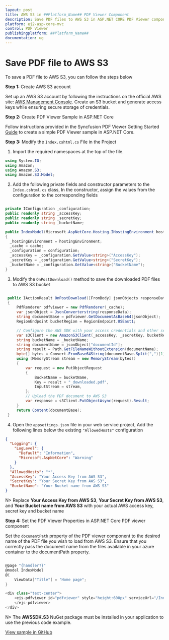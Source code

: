 ```yaml
---
layout: post
title: AWS S3 in ##Platform_Name## PDF Viewer Component
description: Save PDF files to AWS S3 in ASP.NET CORE PDF Viewer component of Syncfusion Essential JS 2 and more.
platform: ej2-asp-core-mvc
control: PDF Viewer
publishingplatform: ##Platform_Name##
documentation: ug
---
```


# Save PDF file to AWS S3

To save a PDF file to AWS S3, you can follow the steps below

**Step 1:** Create AWS S3 account 

 Set up an AWS S3 account by following the instructions on the official AWS site: [AWS Management Console](https://docs.aws.amazon.com/AmazonS3/latest/userguide/Welcome.html). Create an S3 bucket and generate access keys while ensuring secure storage of credentials.

**Step 2:** Create PDF Viewer Sample in ASP.NET Core

Follow instructions provided in the Syncfusion PDF Viewer Getting Started [Guide](https://ej2.syncfusion.com/aspnetcore/documentation/pdfviewer/getting-started-with-server-backed) to create a simple PDF Viewer sample in ASP.NET Core.

**Step 3:** Modify the `Index.cshtml.cs` File in the Project 

1. Import the required namespaces at the top of the file.

```csharp
using System.IO;
using Amazon;
using Amazon.S3;
using Amazon.S3.Model;
```

2. Add the following private fields and constructor parameters to the `Index.cshtml.cs` class, In the constructor, assign the values from the configuration to the corresponding fields

```csharp

private IConfiguration _configuration;
public readonly string _accessKey;
public readonly string _secretKey;
public readonly string _bucketName;

public IndexModel(Microsoft.AspNetCore.Hosting.IHostingEnvironment hostingEnvironment, IMemoryCache cache, IConfiguration configuration)
{
  _hostingEnvironment = hostingEnvironment;
  _cache = cache;
  _configuration = configuration;
  _accessKey = _configuration.GetValue<string>("AccessKey");
  _secretKey = _configuration.GetValue<string>("SecretKey");
  _bucketName = _configuration.GetValue<string>("BucketName");
}
```
3. Modify the `OnPostDownload()` method to save the downloaded PDF files to AWS S3 bucket

```csharp

 public IActionResult OnPostDownload([FromBody] jsonObjects responseData)
 {
     PdfRenderer pdfviewer = new PdfRenderer(_cache);
     var jsonObject = JsonConverterstring(responseData);
     string documentBase = pdfviewer.GetDocumentAsBase64(jsonObject);
     RegionEndpoint bucketRegion = RegionEndpoint.USEast1;

     // Configure the AWS SDK with your access credentials and other settings
     var s3Client = new AmazonS3Client(_accessKey, _secretKey, bucketRegion);
     string bucketName = _bucketName;
     string documentName = jsonObject["documentId"];
     string result = Path.GetFileNameWithoutExtension(documentName);
     byte[] bytes = Convert.FromBase64String(documentBase.Split(",")[1]);
     using (MemoryStream stream = new MemoryStream(bytes))
     {
         var request = new PutObjectRequest
         {
             BucketName = bucketName,
             Key = result + "_downloaded.pdf",
             InputStream = stream,
         };
         // Upload the PDF document to AWS S3
         var response = s3Client.PutObjectAsync(request).Result;
     }
     return Content(documentBase);
 }

```


4. Open the `appsettings.json` file in your web service project, Add the following lines below the existing `"AllowedHosts"` configuration

```json
{
  "Logging": {
    "LogLevel": {
      "Default": "Information",
      "Microsoft.AspNetCore": "Warning"
    }
  },
  "AllowedHosts": "*",
  "AccessKey": "Your Access Key from AWS S3",
  "SecretKey": "Your Secret Key from AWS S3",
  "BucketName": "Your Bucket name from AWS S3"
}
```

N> Replace **Your Access Key from AWS S3**, **Your Secret Key from AWS S3**, and **Your Bucket name from AWS S3** with your actual AWS access key, secret key and bucket name

**Step 4:** Set the PDF Viewer Properties in ASP.NET Core PDF viewer component

Set the `documentPath` property of the PDF viewer component to the desired name of the PDF file you wish to load from AWS S3. Ensure that you correctly pass the document name from the files available in your azure container to the documentPath property.

```csharp

@page "{handler?}"
@model IndexModel
@{
    ViewData["Title"] = "Home page";
}

<div class="text-center">
    <ejs-pdfviewer id="pdfviewer" style="height:600px" serviceUrl="/Index" documentPath="PDF_Succinctly.pdf">
    </ejs-pdfviewer>
</div>

```

N> The **AWSSDK.S3** NuGet package must be installed in your application to use the previous code example.

[View sample in GitHub](https://github.com/SyncfusionExamples/open-save-pdf-documents-in-aws-s3)